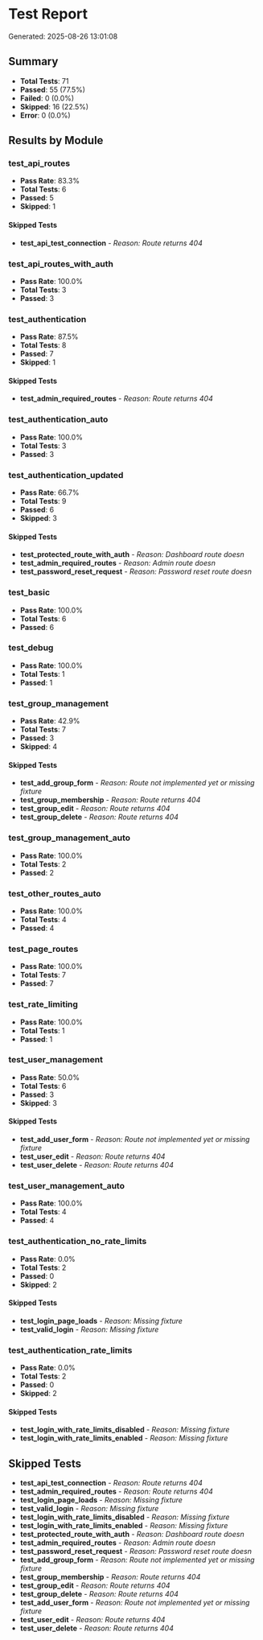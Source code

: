 # Test Report
Generated: 2025-08-26 13:01:08

## Summary
- **Total Tests**: 71
- **Passed**: 55 (77.5%)
- **Failed**: 0 (0.0%)
- **Skipped**: 16 (22.5%)
- **Error**: 0 (0.0%)

## Results by Module

### test_api_routes
- **Pass Rate**: 83.3%
- **Total Tests**: 6
- **Passed**: 5
- **Skipped**: 1

#### Skipped Tests
- **test_api_test_connection** - *Reason: Route returns 404*

### test_api_routes_with_auth
- **Pass Rate**: 100.0%
- **Total Tests**: 3
- **Passed**: 3

### test_authentication
- **Pass Rate**: 87.5%
- **Total Tests**: 8
- **Passed**: 7
- **Skipped**: 1

#### Skipped Tests
- **test_admin_required_routes** - *Reason: Route returns 404*

### test_authentication_auto
- **Pass Rate**: 100.0%
- **Total Tests**: 3
- **Passed**: 3

### test_authentication_updated
- **Pass Rate**: 66.7%
- **Total Tests**: 9
- **Passed**: 6
- **Skipped**: 3

#### Skipped Tests
- **test_protected_route_with_auth** - *Reason: Dashboard route doesn*
- **test_admin_required_routes** - *Reason: Admin route doesn*
- **test_password_reset_request** - *Reason: Password reset route doesn*

### test_basic
- **Pass Rate**: 100.0%
- **Total Tests**: 6
- **Passed**: 6

### test_debug
- **Pass Rate**: 100.0%
- **Total Tests**: 1
- **Passed**: 1

### test_group_management
- **Pass Rate**: 42.9%
- **Total Tests**: 7
- **Passed**: 3
- **Skipped**: 4

#### Skipped Tests
- **test_add_group_form** - *Reason: Route not implemented yet or missing fixture*
- **test_group_membership** - *Reason: Route returns 404*
- **test_group_edit** - *Reason: Route returns 404*
- **test_group_delete** - *Reason: Route returns 404*

### test_group_management_auto
- **Pass Rate**: 100.0%
- **Total Tests**: 2
- **Passed**: 2

### test_other_routes_auto
- **Pass Rate**: 100.0%
- **Total Tests**: 4
- **Passed**: 4

### test_page_routes
- **Pass Rate**: 100.0%
- **Total Tests**: 7
- **Passed**: 7

### test_rate_limiting
- **Pass Rate**: 100.0%
- **Total Tests**: 1
- **Passed**: 1

### test_user_management
- **Pass Rate**: 50.0%
- **Total Tests**: 6
- **Passed**: 3
- **Skipped**: 3

#### Skipped Tests
- **test_add_user_form** - *Reason: Route not implemented yet or missing fixture*
- **test_user_edit** - *Reason: Route returns 404*
- **test_user_delete** - *Reason: Route returns 404*

### test_user_management_auto
- **Pass Rate**: 100.0%
- **Total Tests**: 4
- **Passed**: 4

### test_authentication_no_rate_limits
- **Pass Rate**: 0.0%
- **Total Tests**: 2
- **Passed**: 0
- **Skipped**: 2

#### Skipped Tests
- **test_login_page_loads** - *Reason: Missing fixture*
- **test_valid_login** - *Reason: Missing fixture*

### test_authentication_rate_limits
- **Pass Rate**: 0.0%
- **Total Tests**: 2
- **Passed**: 0
- **Skipped**: 2

#### Skipped Tests
- **test_login_with_rate_limits_disabled** - *Reason: Missing fixture*
- **test_login_with_rate_limits_enabled** - *Reason: Missing fixture*

## Skipped Tests
- **test_api_test_connection** - *Reason: Route returns 404*
- **test_admin_required_routes** - *Reason: Route returns 404*
- **test_login_page_loads** - *Reason: Missing fixture*
- **test_valid_login** - *Reason: Missing fixture*
- **test_login_with_rate_limits_disabled** - *Reason: Missing fixture*
- **test_login_with_rate_limits_enabled** - *Reason: Missing fixture*
- **test_protected_route_with_auth** - *Reason: Dashboard route doesn*
- **test_admin_required_routes** - *Reason: Admin route doesn*
- **test_password_reset_request** - *Reason: Password reset route doesn*
- **test_add_group_form** - *Reason: Route not implemented yet or missing fixture*
- **test_group_membership** - *Reason: Route returns 404*
- **test_group_edit** - *Reason: Route returns 404*
- **test_group_delete** - *Reason: Route returns 404*
- **test_add_user_form** - *Reason: Route not implemented yet or missing fixture*
- **test_user_edit** - *Reason: Route returns 404*
- **test_user_delete** - *Reason: Route returns 404*
